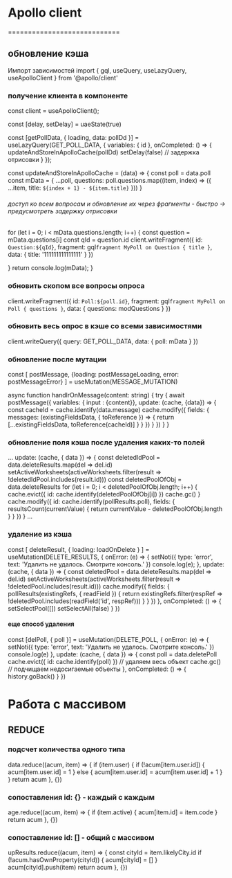 # Apollo client
============================
## обновление кэша
Импорт зависимостей
import { gql, useQuery, useLazyQuery, useApolloClient } from '@apollo/client'

### получение клиента в компоненте
const client = useApolloClient();

const [delay, setDelay] = uaeState(true)

const [getPollData, { loading, data: pollDd }] = useLazyQuery(GET_POLL_DATA, {
  variables: {
    id
  },
  onCompleted: () => {
    updateAndStoreInApolloCache(pollDd)
    setDelay(false)                                             // задержка отрисовки
  }
});

const updateAndStoreInApolloCache = (data) => {
  const poll = data.poll
  const mData = {
    ...poll,
    questions: poll.questions.map((item, index) => ({
      ...item,
      title: `${index + 1} - ${item.title}`
    }))
  }
###### доступ ко всем вопросам и обновление их через фрагменты - быстро -> предусмотреть задержку отрисовки
  for (let i = 0; i < mData.questions.length; i++) {
    const question = mData.questions[i]
    const qId = question.id
    client.writeFragment({
      id: `Question:${qId}`,
      fragment: gql`
        fragment MyPoll on Question {
          title
        }
        `,
      data: {
        title: '111111111111111'
      }
    })

  }
  return
  console.log(mData);
}

### обновить скопом все вопросы опроса
client.writeFragment({
  id: `Poll:${poll.id}`,
  fragment: gql`
    fragment MyPoll on Poll {
      questions
    }
    `,
  data: {
    questions: modQuestions
  }
})

### обновить весь опрос в кэше со всеми зависимостями
client.writeQuery({
  query: GET_POLL_DATA,
  data: {
    poll: mData
  }
})

### обновление после мутации
const [
  postMessage,
  {loading: postMessageLoading, error: postMessageError}
] = useMutation(MESSAGE_MUTATION)

async function handlrOnMessage(content: string) {
  try {
    await postMessage({
      variables: { input : {content}},
      update: (cache, {data}) => {
        const cacheId = cache.identify(data.message)
        cache.modify({
          fields: {
            messages: (existingFieldsData, { toReference }) => {
              return [...existingFieldsData, toReference(cacheId)]
            }
          }
        })
      }
    })
  }
}

### обновление поля кэша после удаления каких-то полей
...
update: (cache, { data }) => {
  const deletedIdPool = data.deleteResults.map(del => del.id)
  setActiveWorksheets(activeWorksheets.filter(result => !deletedIdPool.includes(result.id)))
  const deletedPoolOfObj = data.deleteResults
  for (let i = 0; i < deletedPoolOfObj.length; i++) {
    cache.evict({ id: cache.identify(deletedPoolOfObj[i]) })
    cache.gc()
  }
  cache.modify({
    id: cache.identify(pollResults.poll),
    fields: {
      resultsCount(currentValue) {
        return currentValue - deletedPoolOfObj.length
      }
    }
  })
}
...

### удаление из кэша
const [
  deleteResult,
  { loading: loadOnDelete }
] = useMutation(DELETE_RESULTS, {
  onError: (e) => {
    setNoti({
      type: 'error',
      text: 'Удалить не удалось. Смотрите консоль.'
    })
    console.log(e);
  },
  update: (cache, { data }) => {
    const deletedPool = data.deleteResults.map(del => del.id)
    setActiveWorksheets(activeWorksheets.filter(result => !deletedPool.includes(result.id)))
    cache.modify({
      fields: {
        pollResults(existingRefs, { readField }) {
          return existingRefs.filter(respRef => !deletedPool.includes(readField('id', respRef)))
        }
      }
    })
  },
  onCompleted: () => {
    setSelectPool([])
    setSelectAll(false)
  }
})

#### еще способ удаления
  const [delPoll, { poll }] = useMutation(DELETE_POLL, {
    onError: (e) => {
      setNoti({
        type: 'error',
        text: 'Удалить не удалось. Смотрите консоль.'
      })
      console.log(e)
    },
    update: (cache, { data }) => {
      const poll = data.deletePoll                                    
      cache.evict({ id: cache.identify(poll) })                         // удаляем весь объект
      cache.gc()                                                        // подчищаем недосигаемые объекты
    },
    onCompleted: () => {
      history.goBack()
    }
  })



# Работа с массивом
## REDUCE
### подсчет количества одного типа
data.reduce((acum, item) => {
  if (item.user) {
    if (!acum[item.user.id]) {
      acum[item.user.id] = 1
    } else {
      acum[item.user.id] = acum[item.user.id] + 1
    }
  }
  return acum
}, {})

### сопоставления id: {} - каждый с каждым
age.reduce((acum, item) => {
  if (item.active) {
    acum[item.id] = item.code
  }
  return acum
}, {})

### сопоставление id: [] - общий с массивом
upResults.reduce((acum, item) => {
  const cityId = item.likelyCity.id
  if (!acum.hasOwnProperty(cityId)) {
    acum[cityId] = []
  }
  acum[cityId].push(item)
  return acum
}, {})